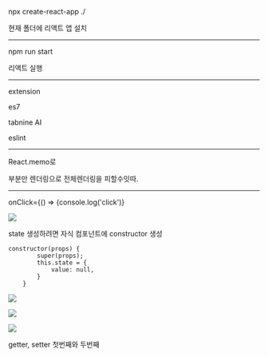 npx create-react-app ./

현재 폴더에 리액트 앱 설치

---

npm run start

리액트 실행

---

extension 

es7

tabnine AI

eslint

---

React.memo로

부분만 렌더링으로 전체렌더링을 피할수잇따.

---

onClick={() => {console.log('click')}

![](C:\Users\HB_Kim\AppData\Roaming\marktext\images\2023-07-20-16-51-33-image.png)

state 생성하려면 자식 컴포넌트에 constructor 생성

```
constructor(props) {
        super(props);
        this.state = {
            value: null,
        }
    }
```

![](C:\Users\HB_Kim\AppData\Roaming\marktext\images\2023-07-20-17-05-00-image.png)

![](C:\Users\HB_Kim\AppData\Roaming\marktext\images\2023-07-20-17-07-15-image.png)

![](C:\Users\HB_Kim\AppData\Roaming\marktext\images\2023-07-20-19-19-06-image.png)

getter, setter 첫번째와 두번째
